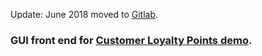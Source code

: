 Update: June 2018 moved to [Gitlab](https://gitlab.com/eschabell/loyalty-points-repo).


### GUI front end for [Customer Loyalty Points demo](https://github.com/eschabell/rhcs-loyalty-points-demo).
